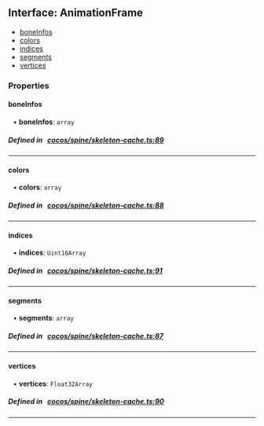 ## Interface: AnimationFrame

- [boneInfos](#boneInfos)
- [colors](#colors)
- [indices](#indices)
- [segments](#segments)
- [vertices](#vertices)

### Properties

#### boneInfos

<div style="margin-left: 10px;">


• **boneInfos**: ``array``

</div>

##### Defined in &nbsp;   [cocos/spine/skeleton-cache.ts:89](https://github.com/cocos-creator/engine/blob/c7bf6b8a9/cocos/spine/skeleton-cache.ts#L89)&nbsp;
___
#### colors

<div style="margin-left: 10px;">


• **colors**: ``array``

</div>

##### Defined in &nbsp;   [cocos/spine/skeleton-cache.ts:88](https://github.com/cocos-creator/engine/blob/c7bf6b8a9/cocos/spine/skeleton-cache.ts#L88)&nbsp;
___
#### indices

<div style="margin-left: 10px;">


• **indices**: ``Uint16Array``

</div>

##### Defined in &nbsp;   [cocos/spine/skeleton-cache.ts:91](https://github.com/cocos-creator/engine/blob/c7bf6b8a9/cocos/spine/skeleton-cache.ts#L91)&nbsp;
___
#### segments

<div style="margin-left: 10px;">


• **segments**: ``array``

</div>

##### Defined in &nbsp;   [cocos/spine/skeleton-cache.ts:87](https://github.com/cocos-creator/engine/blob/c7bf6b8a9/cocos/spine/skeleton-cache.ts#L87)&nbsp;
___
#### vertices

<div style="margin-left: 10px;">


• **vertices**: ``Float32Array``

</div>

##### Defined in &nbsp;   [cocos/spine/skeleton-cache.ts:90](https://github.com/cocos-creator/engine/blob/c7bf6b8a9/cocos/spine/skeleton-cache.ts#L90)&nbsp;
___
